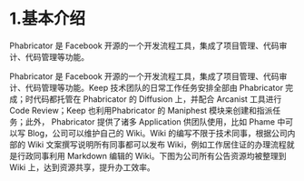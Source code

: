 # 1.基本介绍

Phabricator 是 Facebook 开源的一个开发流程工具，集成了项目管理、代码审计、代码管理等功能。

Phabricator 是 Facebook 开源的一个开发流程工具，集成了项目管理、代码审计、代码管理等功能。Keep 技术团队的日常工作任务安排全部由 Phabricator 完成；时代码都托管在 Phabricator 的 Diffusion 上，并配合 Arcanist 工具进行 Code Review；Keep 也利用Phabricator 的 Maniphest 模块来创建和指派任务；此外， Phabricator 提供了诸多 Application 供团队使用，比如 Phame 中可以写 Blog，公司可以维护自己的 Wiki。Wiki 的编写不限于技术同事，根据公司内部的 Wiki 文案撰写说明所有同事都可以发布 Wiki，例如工作居住证的办理流程就是行政同事利用 Markdown 编辑的 Wiki。下图为公司所有公告资源均被整理到 Wiki 上，达到资源共享，提升办工效率。

